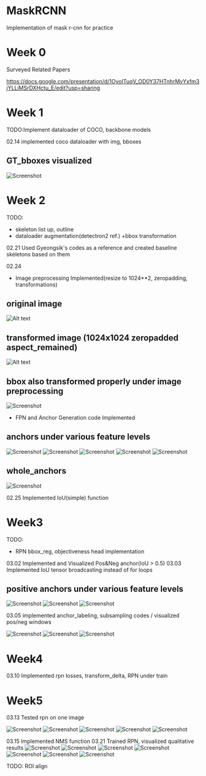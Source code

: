# MaskRCNN
Implementation of mask r-cnn for practice

# Week 0
Surveyed Related Papers

https://docs.google.com/presentation/d/1OyoITuqV_OD0Y37HTnhrMvYxfm3jYLLiMSrDXHctu_E/edit?usp=sharing

# Week 1
TODO:Implement dataloader of COCO, backbone models

02.14 implemented coco dataloader with img, bboxes

## GT_bboxes visualized
![Screenshot](/assets/gt_bboxes.png)

# Week 2
TODO:
- skeleton list up, outline
- dataloader augmentation(detectron2 ref.) +bbox transformation

02.21 Used Gyeongsik's codes as a reference and created baseline skeletons based on them

02.24
- Image preprocessing Implemented(resize to 1024**2, zeropadding, transformations)

## original image
![Alt text](/assets/orig.png?raw=true "Original Image")
## transformed image (1024x1024 zeropadded aspect_remained)
![Alt text](/assets/transformed.png?raw=true "Transformed Image")
## bbox also transformed properly under image preprocessing
![Screenshot](/assets/bbox_under_transformation.png)


- FPN and Anchor Generation code Implemented

## anchors under various feature levels
![Screenshot](/assets/4.png)
![Screenshot](/assets/8.png)
![Screenshot](/assets/16.png)
![Screenshot](/assets/32.png)
![Screenshot](/assets/64.png)


## whole_anchors
![Screenshot](/assets/whole_anchors.png)

02.25 Implemented IoU(simple) function

# Week3

TODO:
- RPN bbox_reg, objectiveness head implementation

03.02 Implemented and Visualized Pos&Neg anchor(IoU > 0.5)
03.03 Implemented IoU tensor broadcasting instead of for loops

## positive anchors under various feature levels
![Screenshot](/assets/pos64.png)
![Screenshot](/assets/pos16.png)
![Screenshot](/assets/pos8.png)

03.05 implemented anchor_labeling, subsampling codes / visualized pos/neg windows

![Screenshot](/assets/pos_neg_1.png)
![Screenshot](/assets/pos_neg_2.png)
![Screenshot](/assets/pos_neg_3.png)

# Week4

03.10 Implemented rpn losses, transform_delta, RPN under train

# Week5

03.13 Tested rpn on one image

![Screenshot](/assets/vis_proposals/out10.png)
![Screenshot](/assets/vis_proposals/out20.png)
![Screenshot](/assets/vis_proposals/out50.png)
![Screenshot](/assets/vis_proposals/out100.png)
![Screenshot](/assets/vis_proposals/out200.png)

03.15 Implemented NMS function
03.21 Trained RPN, visualized qualitative results
![Screenshot](/assets/cherrypickings/1.png)
![Screenshot](/assets/cherrypickings/proposals_nms%20copy%202.png)
![Screenshot](/assets/cherrypickings/proposals_nms%20copy%203.png)
![Screenshot](/assets/cherrypickings/proposals_nms%20copy%204.png)
![Screenshot](/assets/cherrypickings/proposals_nms%20copy%205.png)
![Screenshot](/assets/cherrypickings/proposals_nms%20copy.png)
![Screenshot](/assets/cherrypickings/proposals_nms.png)

TODO: ROI align
